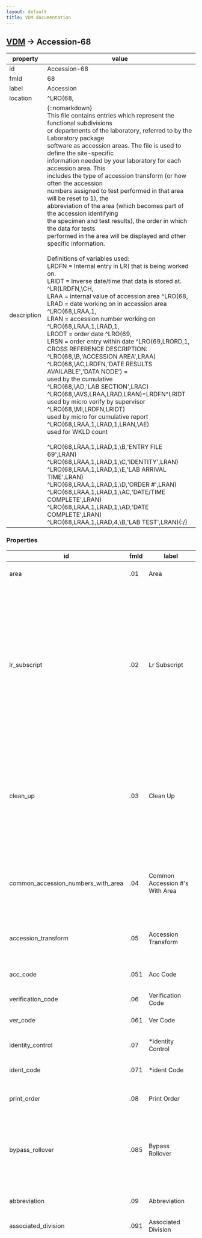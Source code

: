 ```yaml
---
layout: default
title: VDM documentation
---
```


## [VDM](TableOfContent.md) &#8594; Accession-68 

 property | value 
--- | --- 
 id | Accession-68
 fmId | 68
 label | Accession
 location | ^LRO(68,
 description | {::nomarkdown} <br/>This file contains entries which represent the functional subdivisions<br/>or departments of the laboratory, referred to by the Laboratory package<br/>software as accession areas.  The file is used to define the site-specific<br/>information needed by your laboratory for each accession area.  This <br/>includes the type of accession transform (or how often the accession <br/>numbers assigned to test performed in that area will be reset to 1), the<br/>abbreviation of the area (which becomes part of the accession identifying<br/>the specimen and test results), the order in which the data for tests<br/>performed in the area will be displayed and other specific information.<br/> <br/>Definitions of variables used:<br/> LRDFN = Internal entry in LR( that is being worked on.<br/> LRIDT = Inverse date/time that data is stored at. ^LR(LRDFN,\CH\,<br/> LRAA = internal value of accession area ^LRO(68,<br/> LRAD = date working on in accession area ^LRO(68,LRAA,1,<br/> LRAN = accession number working on ^LRO(68,LRAA,1,LRAD,1,<br/> LRODT = order date ^LRO(69,<br/> LRSN = order entry within date ^LRO(69,LRORD,1,<br/>CROSS REFERENCE DESCRIPTION:<br/> ^LRO(68,\B\,'ACCESSION AREA',LRAA)<br/> ^LRO(68,\AC\,LRDFN,'DATE RESULTS AVAILABLE','DATA NODE') =<br/>    used by the cumulative<br/> ^LRO(68,\AD\,'LAB SECTION',LRAC)<br/> ^LRO(68,\AVS\,LRAA,LRAD,LRAN)=LRDFN^LRIDT<br/>    used by micro verify by supervisor<br/> ^LRO(68,\MI\,LRDFN,LRIDT)<br/>    used by micro for cumulative report<br/> ^LRO(68,LRAA,1,LRAD,1,LRAN,\AE\)<br/>    used for WKLD count<br/>  <br/> ^LRO(68,LRAA,1,LRAD,1,\B\,'ENTRY FILE 69',LRAN)<br/> ^LRO(68,LRAA,1,LRAD,1,\C\,'IDENTITY',LRAN)<br/> ^LRO(68,LRAA,1,LRAD,1,\E\,'LAB ARRIVAL TIME',LRAN)<br/> ^LRO(68,LRAA,1,LRAD,1,\D\,'ORDER #',LRAN)<br/> ^LRO(68,LRAA,1,LRAD,1,\AC\,'DATE/TIME COMPLETE',LRAN)<br/> ^LRO(68,LRAA,1,LRAD,1,\AD\,'DATE COMPLETE',LRAN)<br/> ^LRO(68,LRAA,1,LRAD,4,\B\,'LAB TEST',LRAN){:/}

### Properties

| id | fmId | label | description | datatype | location | attributes | range | 
| --- | --- | --- | --- | --- | --- | --- | --- | 
| area | .01 | Area | {::nomarkdown}The accession area of the Lab.{:/} | STRING |  | REQUIRED, INDEXED |  | 
| lr_subscript | .02 | Lr Subscript | {::nomarkdown}This represents the functional area of the Lab.  Must be chosen from a set of codes.{:/} | ENUMERATION |  | REQUIRED | {::nomarkdown}<dl><dt>BB</dt><dd>BLOOD BANK</dd><dt>EM</dt><dd>ELECTRON MICROSCOPY</dd><dt>SP</dt><dd>SURGICAL PATHOLOGY</dd><dt>CY</dt><dd>CYTOLOGY</dd><dt>MI</dt><dd>MICROBIOLOGY</dd><dt>CH</dt><dd>CHEM, HEM, TOX, RIA, SER, etc.</dd><dt>AU</dt><dd>AUTOPSY</dd></dl>{:/} | 
| clean_up | .03 | Clean Up | {::nomarkdown}Triggered by the Accession Transform field.<br/>Determines frequency of clean up on accession lists.{:/} | ENUMERATION |  | REQUIRED | {::nomarkdown}<dl><dt>M</dt><dd>MONTHLY</dd><dt>Q</dt><dd>QUARTERLY</dd><dt>Y</dt><dd>YEARLY</dd><dt>D</dt><dd>DAILY</dd><dt>W</dt><dd>WEEKLY</dd></dl>{:/} | 
| common_accession_numbers_with_area | .04 | Common Accession #'s With Area | {::nomarkdown}If another accession area is designated here, that other accession area<br/>will be used to find the next \available\ accession number which will be<br/>updated on the other accession area.{:/} | POINTER |  | INDEXED | [Accession-68](Accession-68.md) | 
| accession_transform | .05 | Accession Transform | {::nomarkdown}Determines when a new accession list begins.<br/>Points to the EXECUTE CODE file.{:/} | POINTER |  | REQUIRED | Execute_Code-62_07 | 
| acc_code | .051 | Acc Code | {::nomarkdown}Mumps code that is triggered by the Accession Transform field.{:/} | STRING |  |  |  | 
| verification_code | .06 | Verification Code | {::nomarkdown}Points to EXECUTE CODE file.{:/} | POINTER |  |  | Execute_Code-62_07 | 
| ver_code | .061 | Ver Code | {::nomarkdown}Triggered by the Verification Code field.{:/} | STRING |  |  |  | 
| identity_control | .07 | *identity Control | {::nomarkdown}No longer used.  Will be deleted in later version.{:/} | POINTER |  |  |  | 
| ident_code | .071 | *ident Code | {::nomarkdown}No longer used.  Will be deleted in later version.{:/} | STRING |  |  |  | 
| print_order | .08 | Print Order | {::nomarkdown}The print order of the Accession Area.  If the entry is less than 1 it will not be displayed.{:/} | NUMERIC |  |  |  | 
| bypass_rollover | .085 | Bypass Rollover | {::nomarkdown}If you choose not to bypass rollover (i.e., have a null entry), then any unverified data will be <br/>olled over\ to the next day.  You will not be allowed to have a duplicate accession number.{:/} | BOOLEAN |  |  | {::nomarkdown}<dl><dt>0</dt><dd>false</dd><dt>1</dt><dd>true</dd></dl>{:/} | 
| abbreviation | .09 | Abbreviation | {::nomarkdown}Abbreviation for the accession area.  Must have programmer privileges to alter this entry.{:/} | STRING |  | REQUIRED |  | 
| associated_division | .091 | Associated Division |  | [POINTER] |  |  | {id:Institution-4} | 
| type_of_accession_number | .092 | Type Of Accession Number | {::nomarkdown}This field determines whether a full unique accession number is used for<br/>barcoding and messages between instruments.  The unique accession number<br/>is built from three different numbers, the accession area, the date, and<br/>the accession entry number. If 'S'hort is selected, the accession number<br/>used in barcodes and for input at the instrument keypad is treated the <br/>same as it was traditionally.  The 'L'ong unique accession will always be<br/>generated, it just won't be used in communicating with the instrument, or <br/>for barcoding.  <br/>Examples of the four accession transform<br/>types are:<br/><br/> Daily/Weekly:   3242889999<br/> where     32 is the Accession area identifier (field .091)<br/>            4 is the last digit of the year (1994)<br/>          288 is the Julian date for Oct 15, 1994<br/>         9999 is the 9,999th accession for that date<br/> If the 'L'ong version was 3242889999, 'S'hort would be 9999<br/> If the 'L'ong version was 3242880001, 'S'hort would be 1<br/><br/> Yearly:   3294999999<br/> where      32 is the Accession area identifier (field .091)<br/>            94 is the last two digits of the year (1994)<br/>        999999 is the 999,999th accession for that year<br/> If the 'L'ong version was 3294999999, 'S'hort would be 999999<br/> If the 'L'ong version was 3294000001, 'S'hort would be 1<br/><br/> Quarterly:   3240499999<br/> where      32 is the Accession area identifier (field .091)<br/>             4 is the last digit of the year (1994)<br/>            04 is the fourth quarter of 1994<br/>         99999 is the 99,999th accession for that quarter<br/> If the 'L'ong version was 3240499999, 'S'hort would be 99999<br/> If the 'L'ong version was 3240400001, 'S'hort would be 1<br/><br/> Monthly:   3241299999<br/> where      32 is the Accession area identifier (field .091)<br/>             4 is the last digit of the year (1994)<br/>            12 is the twelfth month of 1994<br/>         99999 is the 99,999th accession for that month<br/> If the 'L'ong version was 3241299999, 'S'hort would be 99999<br/> If the 'L'ong version was 3241200001, 'S'hort would be 1{:/} | ENUMERATION |  |  | {::nomarkdown}<dl><dt>S</dt><dd>SHORT</dd><dt>L</dt><dd>LONG</dd></dl>{:/} | 
| lab_section | .095 | *lab Section | {::nomarkdown}  THIS FIELD HAS BEEN MARKED FOR DELETION IN FUTURE VERSIONS<br/>THE FIELD LAB DIVISION (#.19) WILL BE USED INSTEAD PER WORKLOAD<br/>REVISION.{:/} | POINTER |  |  |  | 
| non_lab_accession_area | .097 | Non Lab Accession Area | {::nomarkdown} This field indicates if this particular accession area is operated by<br/>another service other than Pathology & Laboratory Medicine. If this<br/>accession area in staffed or funded from non Pathology sources, mark this<br/>field yes.<br/>   An example would be Blood Gas laboratory staffed or funded by<br/>Medicine service.<br/> <br/>HOWEVER<br/>If this accession area is used by Point of Care (ie. Nurses entering<br/>finger stick glucose) do not set this field to yes. Because in this case<br/>the location is relevant to DSS database.<br/> <br/>This field is used by the Laboratory DSS workload extraction routine to<br/>determine if the patient location should be passed or not.{:/} | BOOLEAN |  |  | {::nomarkdown}<dl><dt>0</dt><dd>false</dd><dt>1</dt><dd>true</dd></dl>{:/} | 
| responsible_official | .1 | Responsible Official | {::nomarkdown}The responsible official in the laboratory.  Usually the Chief of Laboratory Service, or his designee.{:/} | POINTER |  |  | [New_Person-200](New_Person-200.md) | 
| inhibit_area_label_printing | .11 | Inhibit Area Label Printing | {::nomarkdown}A YES entry stops all label printing for this accession area.{:/} | BOOLEAN |  |  | {::nomarkdown}<dl><dt>1</dt><dd>false</dd><dt>0</dt><dd>true</dd></dl>{:/} | 
| lab_division | .19 | Lab Division | {::nomarkdown}  This field will be used to determine which lab division a particular<br/>accession area belongs.  If this field is not filled in, CP (Clinical<br/>Pathology ) will be assumed.{:/} | ENUMERATION |  | REQUIRED | {::nomarkdown}<dl><dt>CP</dt><dd>CLINICAL PATHOLOGY</dd><dt>AP</dt><dd>ANATOMIC PATHOLOGY</dd></dl>{:/} | 
| numeric_identifier | .4 | Numeric Identifier | {::nomarkdown}This field is used to build the unique accession identifier number.<br/>It is used as the first two characters of the number.  Use the numbers 1-9<br/>and uppercase letters A-Z to designate the identifier. For example, if<br/>you enter 99 all accession identifiers for this accession area will<br/>start with 99, e.g. 9923400025.<br/> <br/>If a single character is used the system will append a leading zero to<br/>the unique identifier generated.<br/> <br/>No two accession areas can use the same identifier.<br/> <br/>Changing the identifier should only be performed when accessioning is not<br/>occurring and when a situation requires it since personnel will memorize<br/>this identifier as representing the accesson area.<br/> <br/>Do NOT switch identifiers between active accession areas since this could<br/>compromise the uniqueness of the resulting unique identifier (UID). The<br/>software when generating a UID checks for the existence of the UID it will<br/>create for an accession. If it currently exists the UID being created will<br/>have \00\ as the numeric identifier.{:/} | STRING |  |  |  | 
| lock_for_load_work_list_build | .7 | Lock For Load/work List Build | {::nomarkdown}This locks the accession to allow only ONE<br/>load/work list to build at a time.{:/} | BOOLEAN |  |  | {::nomarkdown}<dl><dt>1</dt><dd>false</dd><dt>0</dt><dd>true</dd></dl>{:/} | 
| lab_oos_location | .8 | Lab Oos Location | {::nomarkdown}Occassion Of Service (OOS)<br/> <br/> This field is used for passing data to the PCE API. This API is used<br/>to capture CPT codes for laboratory procedures.<br/> <br/>Special OOS Hospital locations have been created that are solely used for<br/>recording workload (No count locations). These OOS location all begin with<br/>'LAB DIV' in their names.<br/> <br/>Example of name:<br/>LAB DIV 600 OOS ID 108<br/>Where 600 is the Station Number from the Institution file (#4).<br/>Where 600 is the division Station Number where the work is done.<br/>Where 108 is the OOS ID (stop code) for the service doing the work.<br/> <br/>Note: The stop code could be one assigned to another service, ie Medicine.<br/>Stop Codes are not limited to Laboratory 108.<br/> <br/>The Laboratory Information Manager has special options used to create new<br/>OOS locations in HOSPITAL LOCATION file. These options are used when and<br/>new division is established or a new stop code is required.<br/> <br/>The location names are constructed by the option and should not be altered<br/>using FileMan. The naming convention is critical to the ability to assign<br/>OOS Hospital Locations to Laboratory Accession (#68) file.<br/> <br/>If a given Accession Area in the Accession file (#68) does not have a<br/>LAB OOS LOCATION S LOCATION (#.8) Hospital Location assigned, the DEFAULT<br/>LAB OOS LOCATION (#.8) from the LABORATORY SITE (#69.9) file will be used.<br/>If the DEFAULT LAB OOS LOCATION field is not defined, no workload will be<br/>captured.{:/} | POINTER |  |  | [Hospital_Location-44](Hospital_Location-44.md) | 
| user_access_authorization | .9 | User Access Authorization | {::nomarkdown}If left blank, any lab person may access this accession area.  If filled<br/>in, only lab persons holding the key that is entered here may use<br/>this accession area.{:/} | POINTER |  |  | Security_Key-19_1 | 
| instrumentation_controls | 1 | Instrumentation Controls | {::nomarkdown}Select the instrument (if appropriate, otherwise use the MANUAL selection)<br/>to be associated with the controls you will be selecting.{:/} | [OBJECT] |  |  | [Instrumentation_Controls-68_09](#Instrumentation_Controls-68_09)  | 
| date | 2 | Date | {::nomarkdown}The date of the accession.{:/} | [OBJECT] |  |  | [Date-68_01](#Date-68_01)  | 
| bar_code_print | 5 | Bar Code Print | {::nomarkdown} This field is used by the label print utilities to determine if<br/>bar code labels should be printed for this accession area.{:/} | ENUMERATION |  |  | {::nomarkdown}<dl><dt>3</dt><dd>CODE39 WITH CHECK DIGIT</dd><dt>0</dt><dd>NONE</dd><dt>4</dt><dd>CODE128</dd><dt>1</dt><dd>YES</dd><dt>2</dt><dd>CODE39</dd></dl>{:/} | 
| bar_code_pad | 5.1 | Bar Code Pad | {::nomarkdown}Enter the number of zeros (\0\) to pad an accession number when printing<br/>a bar code using the accession number. Used when site needs a minimum length<br/>bar code on labels.<br/> <br/>Example if need a four digit bar code then enter four.<br/>        This would produce the following: <br/>        Accession number       Bar Code<br/>              1                  0001<br/>             12                  0012<br/>            123                  0123<br/>           1234                  1234<br/>          12345                 12345{:/} | NUMERIC |  |  |  | 
| alternate_label_entry | 5.2 | Alternate Label Entry | {::nomarkdown}Site can enter an alternate label entry point to be used instead of the<br/>standard lab label routine entry point defined in file LABORATORY SITE<br/>(#69.9).<br/> <br/>This field overrides the label routine settings in file LABORATORY SITE<br/>(#69.9) for this accession area. Field ALTERNATE LABEL ROUTINE (#5.3)<br/>must be completed for the software to use this field. See description<br/>of field #5.3.{:/} | STRING |  |  |  | 
| alternate_label_routine | 5.3 | Alternate Label Routine | {::nomarkdown}Site can enter an alternate label routine to be used instead of the<br/>standard lab label routine defined in file LABORATORY SITE (#69.9).<br/> <br/>This field overrides the label routine settings in file LABORATORY SITE<br/>(#69.9) for this accession area. It is used in conjunction with field<br/>ALTERNATE LABEL ENTRY (#5.2) for building the variable LRLABEL.{:/} | STRING |  |  |  | 
| reserved | 8 | Reserved | {::nomarkdown}Reserved for future use.<br/>the same choices you have for the entire lab. If you have selected<br/>special label in this file then the routine will use this field to<br/>determine what label style to us for this accession area. The field<br/>Bar Code Printer will determine where the label will print. Remember<br/>these three field work together. The Bar code printer, the special<br/>label, and the label type.<br/> <br/>  If you selected special label and leave this field blank the default<br/>will be the 2X5 uneven will be used.<br/> <br/>  NOTE **** These are the same selection available under field #<br/>302 of the LABORATORY SITE file (#69.9), LABEL TYPE.{:/} | ENUMERATION |  |  | {::nomarkdown}<dl><dt>2</dt><dd>ORDER # FIRST</dd><dt>3</dt><dd>MEDLAB</dd><dt>4</dt><dd>SITE FILE</dd><dt>1</dt><dd>2X5 UNEVEN</dd><dt>5</dt><dd>SITE DEVELOPED VAF 10-1392</dd></dl>{:/} | 
| work_area | 9 | Work Area | {::nomarkdown} This field should only be edited if this accession area is used for<br/>the purpose of workload definitions. This accession area is then used<br/>with load/worklist to define the area of the lab which should receive<br/>WKLD credit.<br/> <br/>SPECIMENS CAN NOT BE ACCESSIONED INTO THIS ACCESSION AREA. IT IS SOLELY<br/>FOR THE USE WKLD DEFAULT ANSWERS FOR LMIP/WKLD DATA COLLECTION.{:/} | ENUMERATION |  |  | {::nomarkdown}<dl><dt>WORK AREA</dt><dd>WORK AREA</dd></dl>{:/} | 
| workload_on | 10 | Workload On | {::nomarkdown}  this field is used to activate wkld collection. Each accession area<br/>can be turned on independently. In order for this field to trigger wkld<br/>collection, the field WKLD STATS ON (#17) in the LABORATORY SITE (#69.9)<br/>file must also indicate ON.{:/} | BOOLEAN |  |  | {::nomarkdown}<dl><dt>1</dt><dd>true</dd></dl>{:/} | 
| collect_std_qc_repeats | 11 | Collect Std/qc/repeats | {::nomarkdown} If you wish to have the verification process to prompt the user for<br/>Standards, QC and Repeats after each session enter a Yes.<br/> This will cause the counts entered to be added to all test<br/>the user verified during that particular session.<br/> The function of entering this data can be also done by the option<br/>STD/QC/REPS/MANUAL WKLD COUNT [LR WKLD STD/QC/REPS] found on the <br/>Process Menu [LR DO!].{:/} | BOOLEAN |  |  | {::nomarkdown}<dl><dt>1</dt><dd>true</dd></dl>{:/} | 
| external_service_area | 12 | External Service Area | {::nomarkdown}This field determines if the Accession Area is defined for send out tests.{:/} | BOOLEAN |  |  | {::nomarkdown}<dl><dt>1</dt><dd>false</dd><dt>0</dt><dd>true</dd></dl>{:/} | 

## <a name="Instrumentation_Controls-68_09"></a>Instrumentation_Controls-68_09 

 property | value 
--- | --- 
 id | Instrumentation_Controls-68_09
 label | Instrumentation Controls

### Properties

| id | fmId | label | description | datatype | location | attributes | range | 
| --- | --- | --- | --- | --- | --- | --- | --- | 
| instrumentation_controls | .01 | Instrumentation Controls | {::nomarkdown}You may only change the selection you have chosen by \selecting\<br/>another one.  If you wish to change THIS one, you must delete it first.<br/>(The internal FileMan number is significant, so we can't change the text.){:/} | POINTER |  | REQUIRED | Auto_Instrument-62_4 | 
| control_name | 1 | Control Name | {::nomarkdown}The control that should always be placed with the accession number to be<br/>defined with the ACC # field .001{:/} | [OBJECT] |  |  | {id:Control_Name-68_1,fmId:68.1,label:Control Name,properties:[{id:acc_number,fmId:.001,label:Acc #,description:The numeric part of the accession to be assigned for the indicated\rcontrol, if the number is available and automatic accessioning of\rcontrols is tasked.,datatype:IEN},{id:control_name,fmId:.01,label:Control Name,description:The control that should always be placed with the accession number to be defined with the ACC # field .001.,datatype:POINTER,required:true,range:{id:Lab_Control_Name-62_3}}]} | 

## <a name="Date-68_01"></a>Date-68_01 

 property | value 
--- | --- 
 id | Date-68_01
 label | Date

### Properties

| id | fmId | label | description | datatype | location | attributes | range | 
| --- | --- | --- | --- | --- | --- | --- | --- | 
| date | .01 | Date | {::nomarkdown}The date of the accession.{:/} | DATE-TIME |  | REQUIRED |  | 
| accession_number | 1 | Accession Number | {::nomarkdown}The numeric part of the accession.{:/} | [OBJECT] |  |  | {id:Accession_Number-68_02,fmId:68.02,label:Accession Number,properties:[{id:log,fmId:.001,label:Log,description:The numeric part of the accession.,datatype:IEN},{id:lrdfn,fmId:.01,label:Lrdfn,description:The internal pointer to file 63 is stored here.,datatype:POINTER,required:true,range:{id:Lab_Data-63}},{id:file_number,fmId:1,label:File #,description:The pointer to the File of Files for the entity in field .01 is stored \rhere.,datatype:POINTER,range:{id:File-1}},{id:original_accn_date,fmId:2,label:Original Accn Date,description:The date part of the original accession is stored here.,datatype:DATE-TIME},{id:date_ordered,fmId:3,label:Date Ordered,description:The date the order was placed is stored here.,datatype:DATE-TIME},{id:specimen_number,fmId:4,label:Specimen Number,description:The internal specimen number is stored here.,datatype:NUMERIC},{id:identity,fmId:5,label:Identity,description:The identity from e.g. reference labs etc. is stored here.,datatype:STRING,indexed:true},{id:report_routing_location,fmId:6,label:Report Routing Location,description:The service/location from which the original order came.  The report\ris routed back to this location.,datatype:STRING,required:true},{id:provider,fmId:6.5,label:Provider,description:The internal number of the provider requesting the test(s) is stored here.,datatype:POINTER,required:true,range:{id:New_Person-200}},{id:treating_speciality,fmId:6.6,label:Treating Speciality,description: The treating specialty of the location requesting the test.,datatype:POINTER,required:true,range:{id:Facility_Treating_Specialty-45_7}},{id:login_person,fmId:6.7,label:Log-in Person,description:The pointer to the person (NEW PERSON file) creating this accession is stored here.,datatype:POINTER,range:{id:New_Person-200}},{id:hardware_special_numbers,fmId:8,label:Hardware Special Numbers,description:Data from automated instruments may be stored here for debugging purposes.,datatype:STRING},{id:draw_time,fmId:9,label:Draw Time,description:The date/time the specimen was taken.,datatype:DATE-TIME},{id:date_time_obtained_inexact,fmId:10,label:Date/time Obtained Inexact,description:This field has a \NO\ if the draw time is estimated or unknown.,datatype:BOOLEAN,range:{false:1,true:0}},{id:tests,fmId:11,label:Tests,description:The pointers to the Laboratory Tests for this accession.,datatype:[OBJECT],range:{id:Tests-68_04,fmId:68.04,label:Tests,properties:[{id:_test,fmId:.01,label: Test,description:The pointers to the Laboratory Tests for this accession.,datatype:POINTER,indexed:true,required:true,range:{id:Laboratory_Test-60}},{id:urgency_of_test,fmId:1,label:Urgency Of Test,description:The urgency of the test being completed, e.g. stat, routine, etc.\r  There is a special urgency used only for workload recording called\rWKL. This urgency indicates that this test was not ordered directly,\rbut was added to the accession to support certain workload functions.,datatype:POINTER,required:true,range:{id:Urgency-62_05}},{id:load_list_entry,fmId:2,label:Load List Entry,description:The load/work list location is stored here in \;\ piece format.\r\load list pointer;tray;cup\,datatype:STRING},{id:technologist,fmId:3,label:Technologist,description: The DUZ of the person verifying the test.\rNOTE: This field previously contained technologist initials.\rConverted with the release of version 5.2.,datatype:POINTER,range:{id:New_Person-200}},{id:complete_date,fmId:4,label:Complete Date,description:If null, the test is incomplete.  Otherwise, it is the date/time of completion.,datatype:DATE-TIME},{id:disposition,fmId:5,label:Disposition,datatype:STRING},{id:tally_to_wkld,fmId:5.1,label:Tally To Wkld,description:If test was counted for WKLD workload, workload file entry\r is entered here.\r This flag prevents the test from being counted\r more than once.\rUPDATE THIS FIELD AUTOMATICALLY.,datatype:ENUMERATION,range:{YES:1,HAS NOT:0}},{id:wkld_code,fmId:6,label:Wkld Code,description: This sub file is devoted entirely to workload functions. The data\ris stuffed automatically by routines at the time of verification of the\rtest.,datatype:[OBJECT],range:{id:Wkld_Code-68_14,fmId:68.14,label:Wkld Code,properties:[{id:wkld_code,fmId:.01,label:Wkld Code,description:WKLD codes associated with test/procedure are entered here.,datatype:POINTER,indexed:true,required:true,range:{id:Wkld_Code-64}},{id:test_multiply_factor,fmId:.02,label:Test Multiply Factor,description:Enter the number of times the WKLD code is used for the test/procedure.\rto obtain the correct total weight. The default value is 1. This number\ris used to determine the total weight to credited for this test.\r This is the number of times this test has been counted.,datatype:NUMERIC},{id:wkld_code_counted,fmId:.03,label:Wkld Code Counted,description: This field is used by the workload compiling routine to prevent the\rWKLD code from being counted twice. The number 1 indicates the weight\rhas been captured for this WKLD code.\r  NOTE: THIS FIELD SHOULD NOT BE MANUALLY EDITED.,datatype:BOOLEAN,range:{false:0,true:1}},{id:wkld_code_tally,fmId:.04,label:Wkld Code Tally,description:A WKLD code may have several individual counts.\r Each time a count is made it is added to the WKLD\r code tally and the WKLD CODE COUNTED flag is set to zero.\r This field is utilized when additional work has been added to a part\ricular WKLD code. Microbioloby is a area which many require a WKLD code\rbe counted more than once. This field then contains the total number\rof times the WKLD code weight has been multiplied.\r  NOTE: THIS FIELD SHOULD NOT BE MANUALLY EDITED.,datatype:NUMERIC},{id:wkld_code_repeat_count,fmId:.05,label:Wkld Code Repeat Count,description:  This field is not being presently used. It may be used in the\rfuture to automatically capture repeat workload. Another field\rin ^LRO(64.1, is being used to capture this data from manual entry.,datatype:NUMERIC},{id:completion_time,fmId:1,label:Completion Time,description: This field conatins the completion time for this individual WKLD code\rprocedure. It calulated at the time of verification by the routines\rwhich stuff the data into this field.,datatype:DATE-TIME},{id:user,fmId:2,label:User,description:  This field contains the person (NEW PERSON file) which verified this \rparticular portion of the test. This field is automatically stuffed at \rthe time of verification.,datatype:POINTER,range:{id:New_Person-200}},{id:institution,fmId:3,label:Institution,description:  This is the institution the verifying person used when logging on\rto the system. This field allow the workload from Multi-Div sites\rto be stored and counted separately.,datatype:POINTER,range:{id:Institution-4}},{id:major_section,fmId:4,label:Major Section,description:  This field contains the accession area which should recieve credit for\rthis workload. ie CHEMISTRY,datatype:POINTER,range:{id:Accession-68}},{id:lab_subsection,fmId:5,label:Lab Subsection,description: This the second level used for identifying where workload credit should\rbe credited.\r ie. SPECIAL CHEMISTRY,datatype:POINTER,range:{id:Accession-68}},{id:work_area,fmId:6,label:Work Area,description: This is the lowest level used to credit workload. This field may be\rthe same as the LAB SUBSECTION entry.\r i.e., ELECTROPHORESIS,datatype:POINTER,range:{id:Accession-68}},{id:manual_edit,fmId:12,label:Manual Edit,description: If this data is entered manually via a edit template. This field would\rindicate if the data was not stuffed automatically.,datatype:BOOLEAN,range:{true:1}}]}},{id:identity,fmId:7,label:*identity,description:Will deleted in future versions.,datatype:STRING,deprecated:true},{id:wkld_suffix,fmId:8,label:Wkld Suffix,description: This field contains the WKLD code suffix used to identify the method\rused to verify this particular test. The suffix is stuffed at\rthe time of verification automatically. This field can be used to sort\rmethods used to assay various test.\r  The decimal point of the WKLD code suffix is stripped off.,datatype:STRING},{id:parent_test,fmId:8.1,label:Parent Test,description: This field contains the parent ordered test. In the case of panel test,\rthis field will contain the original ordered test.,datatype:POINTER,range:{id:Laboratory_Test-60}},{id:shipping_manifest,fmId:9,label:Shipping Manifest,description:This fields is used at the collection site to determine the exact\rplacement of each test.  This field will contain the shipping manifest\rcode for referral or send out lab tests.  For all local tests the field\rwill be null.,datatype:POINTER,range:{id:Lab_Shipping_Manifest-62_8}}]}},{id:lab_arrival_time,fmId:12,label:Lab Arrival Time,description:The date/time the specimen arrived at the lab.,datatype:DATE-TIME,indexed:true},{id:date_time_results_available,fmId:13,label:Date/time Results Available,description:The date/time all results for the accession are available.,datatype:DATE-TIME},{id:inverse_date,fmId:13.5,label:Inverse Date,description:9999999 minus the internal entry in field 9,datatype:DATE-TIME},{id:comment,fmId:13.6,label:Comment,description:A one line comment for the accession.,datatype:STRING},{id:order_number,fmId:14,label:Order #,description:The original order number is stored here.,datatype:STRING,indexed:true},{id:accession,fmId:15,label:Accession,description:The printable form of the Accession is stored here.,datatype:STRING},{id:in_common_accession,fmId:15.1,label:In Common Accession,description:When this accession area is 'in common' with another accession\rarea the printable form of the 'in common' accession is stored\rhere.,datatype:STRING},{id:uid,fmId:16,label:Uid,description: This is the UID used by the HOST LEDI system for this order/accession.\r \rThis field is used by the LEDI software.,datatype:STRING,indexed:true},{id:ordering_site,fmId:16.1,label:Ordering Site,description: This field contains the pointer to the INSTITUTION file for the\rMailMan domain location of the computer system. All LEDI results are\rreturned to the Ordering computer system.\r \rLocation to send LEDI HL7 result messages.\r \rThis field is used by LEDI software.,datatype:POINTER,indexed:true,range:{id:Institution-4}},{id:collecting_site,fmId:16.2,label:Collecting Site,description: This field contain the pointer to the INSTITUTION file for the actual\rcollection site. The ordering site is the MailMan location of the computer\rsystem. MailMan domain location and the collecting site may be different.\r \rThis field is used by LEDI software.,datatype:POINTER,range:{id:Institution-4}},{id:host_uid,fmId:16.3,label:Host Uid,description: Each Order/Accession is given a HOST UID. The UID is stored in this\rlocation. If LEDI software is used to accession specimens, usually the\rcollecting sites UID is used to track specimens. If the collecting UID\rconflict is the HOST system number sequence, the HOST UID will be used\rinstead of the collecting site's UID.\r \rThis field is used by LEDI software.,datatype:STRING,indexed:true},{id:ordering_site_uid,fmId:16.4,label:Ordering Site Uid,description: This field contains the collecting sites UID for this specimen.\r \rThis field is used by LEDI software.,datatype:STRING},{id:div,fmId:26,label:Div,description: This field contains the division of the person ordering the test\rfor this accession number. The DUZ(2) is used to determine the division\rpointer. In some cases this field may be blank, example auto accession\rcontrols.,datatype:POINTER,indexed:true,range:{id:Institution-4}},{id:pce_enc_number,fmId:30,label:Pce Enc #,description:This field contains a list of PCE Encounters generated for this accession.\rIf there are multiple encounter numbers for this accession, they are\rseparated by ';'.\r \rThis field is only populated if professional service PCE workload is\rgenerated. This is usually the type of PCE workload generated by\rPathologist reporting anatomical pathology services.\r \rPCE workload is only generated for those hospital locations with the type\rof clinic, module or other. No PCE workload is generated for in-patient\rlocations.,datatype:STRING},{id:specimen,fmId:50,label:Specimen,description:The site/specimen from the Topography Field file.  There may be more\rthan one specimen for certain types of accessions.,datatype:[OBJECT],range:{id:Specimen-68_05,fmId:68.05,label:Specimen,properties:[{id:specimen,fmId:.01,label:Specimen,description:The site/specimen from the Topography field file.  There may be\rmore than one specimen for certain types of accessions.,datatype:POINTER,required:true,range:{id:Topography_Field-61}},{id:collection_sample,fmId:1,label:Collection Sample,description:The collection sample is from file 62.,datatype:POINTER,range:{id:Collection_Sample-62}},{id:test,fmId:2,label:Test,description: This field contains the test ordered for this patient/specimen,datatype:[OBJECT],range:{id:Test-68_13,fmId:68.13,label:Test,properties:[{id:test,fmId:.01,label:Test,description:The procedures to be done on a particular specimen.,datatype:POINTER,required:true,range:{id:Laboratory_Test-60}},{id:tissue_blocks,fmId:1,label:Tissue Block(s),description:Used for path examination.,datatype:STRING},{id:total_slides,fmId:2,label:Total Slides,description: This field contains the number of slides used to process this specimen.,datatype:NUMERIC}]}}]}},{id:number_of_slides,fmId:60,label:Number Of Slides,description:The number of slides prepared for path examination.,datatype:NUMERIC},{id:paraffin_blocks,fmId:61,label:Paraffin Block(s),description:The number of paraffin blocks prepared for path examination.,datatype:NUMERIC},{id:progress_notes,fmId:80,label:Progress Notes,description:Progress notes on the accession.,datatype:[STRING]},{id:current_accession_date,fmId:91,label:Current Accession Date,description:This field is set by the roll-over routine in the original accession\rto point to the current accession date for accessions that have\rrolled over.,datatype:DATE-TIME},{id:location_type,fmId:92,label:Location Type,description:  This field holds the type of hospital location.  $P(^SC(X,0),U,3)\rIt is used primarily for WKLD calculations. Since the patient\rmay be discharged or admitted before the WKLD calculation routines run.\rThis field holds a permanent location type.,datatype:ENUMERATION,range:{NON-CLINIC STOP:N,OPERATION ROOM:OR,MODULE:M,CLINIC:C,OTHER:Z,FILE AREA:F,IMAGING:I,WARD:W}},{id:count_for_wkld,fmId:93,label:Count For Wkld,description: This field is set to 1 if this accession has been counted for \rworkload. This is set automatically by the tally routines.\r  NOTE: THIS FIELD SHOULD NOT BE SET MANUALLY.,datatype:ENUMERATION,range:{YES:1,no:0,yes:1,NO:0}},{id:ordering_location,fmId:94,label:Ordering Location,description: This field contains the location placing the order for this patient.,datatype:POINTER,range:{id:Hospital_Location-44}}]} | 
| current_initials | 2 | *current Initials | {::nomarkdown}Will be deleted in future versions.<br/>the test(s).{:/} | STRING |  |  |  | 
| current_accession_number | 3 | Current Accession Number | {::nomarkdown}The last used accession number.{:/} | STRING |  |  |  | 
| current_identity | 4 | *current Identity | {::nomarkdown}No longer used.  Will be deleted in later versions. 1/89.{:/} | STRING |  |  |  | 
| current_verify_acc_number | 5 | Current Verify Acc # | {::nomarkdown}The last verified accession number.{:/} | NUMERIC |  |  |  | 
| bull_algorithm_control_data | 6 | Bull Algorithm Control Data | {::nomarkdown}Data is stored here for use in Bull's algorithm.{:/} | [OBJECT] |  |  | {id:Bull_Algorithm_Control_Data-68_07,fmId:68.07,label:Bull Algorithm Control Data,properties:[{id:method_control_data,fmId:.01,label:Method Control Data,description:Data is stored here for use in Bull's algorithm.,datatype:POINTER,required:true,range:{id:Auto_Instrument-62_4}},{id:control_data,fmId:1,label:Control Data,description:Data from the running average of Bull's algorithm is stored here.,datatype:[STRING]},{id:mean_data_value_1,fmId:2,label:Mean Data Value 1,description:The Mean Data Value 1 from the Auto Instrument file is reproduced here.,datatype:NUMERIC},{id:mean_data_value_2,fmId:3,label:Mean Data Value 2,description:The Mean Data Value 2 from the Auto Instrument file is reproduced here.,datatype:NUMERIC},{id:mean_data_value_3,fmId:4,label:Mean Data Value 3,description:The Mean Data Value 3 from the Auto Instrument file is reproduced here.,datatype:NUMERIC}]} | 
| multirule_va_qc | 7 | Multi-rule VA Qc | {::nomarkdown}Quality control comparisons based on Westergard's suggested use of<br/>the Multi-rule Shewhart determinations are stored under this multiple.{:/} | [OBJECT] |  |  | {id:Multirule_VA_Qc-68_11,fmId:68.11,label:Multi-rule VA Qc,properties:[{id:control_name,fmId:.01,label:Control Name,description:The name of the Quality Control to be used in Westergard's suggested\ruse of the Multi-rule Shewhart determinations.,datatype:POINTER,required:true,range:{id:Lab_Control_Name-62_3}},{id:control_data,fmId:1,label:Control Data,description:Data from the Multi-rule Shewhart determinations are stored here for\rintermediate computations.,datatype:[POINTER],range:{id:Laboratory_Test-60}},{id:reject_reason,fmId:2,label:Reject Reason,description:A brief description of the reason to re-examine the controls.,datatype:STRING}]} | {::nomarkdown} <br/><br/><p style="font-size: 11px">Generated on January 19th 2017, 7:54:22 am</p>{:/}